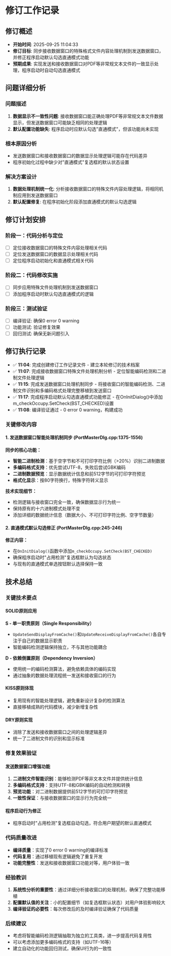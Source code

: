 # 修订工作记录

## 修订概述
- **开始时间**: 2025-09-25 11:04:33
- **修订目标**: 同步接收数据窗口的特殊格式文件内容处理机制到发送数据窗口，并修正程序启动默认勾选直通模式功能
- **预期成果**: 实现发送和接收数据窗口对PDF等非常规文本文件的一致显示处理，程序启动时自动勾选直通模式

## 问题详细分析

### 问题描述
1. **数据显示不一致性问题**: 接收数据窗口能正确处理PDF等非常规文本文件数据显示，但发送数据窗口可能缺乏相同的处理逻辑
2. **默认配置功能缺失**: 程序启动时应默认勾选"直通模式"，但该功能尚未实现

### 根本原因分析
- 发送数据窗口和接收数据窗口的数据显示处理逻辑可能存在代码差异
- 程序初始化过程中缺少对"直通模式"复选框的默认状态设置

### 解决方案设计
1. **数据处理机制统一化**: 分析接收数据窗口的特殊文件内容处理逻辑，将相同机制应用到发送数据窗口
2. **默认配置修复**: 在程序初始化阶段添加直通模式的默认勾选逻辑

## 修订计划安排

### 阶段一：代码分析与定位
- [ ] 定位接收数据窗口的特殊文件内容处理相关代码
- [ ] 定位发送数据窗口的数据显示处理相关代码
- [ ] 定位程序启动初始化和直通模式相关代码

### 阶段二：代码修改实施
- [ ] 同步应用特殊文件处理机制到发送数据窗口
- [ ] 添加程序启动时默认勾选直通模式的逻辑

### 阶段三：测试验证
- [ ] 编译验证: 确保0 error 0 warning
- [ ] 功能测试: 验证修复效果
- [ ] 回归测试: 确保无新问题引入

## 修订执行记录
- ✅ **11:04**: 完成创建修订工作记录文件 - 建立本轮修订的技术档案
- ✅ **11:07**: 完成接收数据窗口特殊文件处理机制分析 - 定位智能编码检测和二进制文件处理逻辑
- ✅ **11:15**: 完成发送数据窗口处理机制同步 - 将接收窗口的智能编码检测、二进制文件识别和多编码格式处理完整移植到发送窗口
- ✅ **11:17**: 完成程序启动默认勾选直通模式功能修正 - 在OnInitDialog()中添加m_checkOccupy.SetCheck(BST_CHECKED)设置
- ✅ **11:08**: 编译验证通过 - 0 error 0 warning，构建成功

### 关键修改内容

#### 1. 发送数据窗口智能处理机制同步 (PortMasterDlg.cpp:1375-1556)

**同步的核心功能：**
- **智能二进制检测**：基于空字节和不可打印字符比例（>20%）识别二进制数据
- **多编码格式支持**：优先尝试UTF-8，失败后尝试GBK编码
- **二进制数据预览**：显示数据统计信息和前512字节的可打印字符预览
- **格式化显示**：按80字符换行，特殊字符转义显示

**技术实现细节：**
- 检测逻辑与接收窗口完全一致，确保数据显示行为统一
- 保持原有的十六进制模式处理不变
- 添加详细的数据统计信息（数据大小、不可打印字符比例、空字节数量）

#### 2. 直通模式默认勾选修正 (PortMasterDlg.cpp:245-246)

**修正内容：**
- 在`OnInitDialog()`函数中添加`m_checkOccupy.SetCheck(BST_CHECKED)`
- 确保程序启动时"占用检测"复选框默认为勾选状态
- 与现有的直通模式单选按钮默认选择保持一致

## 技术总结

### 关键技术要点

#### SOLID原则应用

**S - 单一职责原则（Single Responsibility）**
- `UpdateSendDisplayFromCache()`和`UpdateReceiveDisplayFromCache()`各自专注于自己的数据显示职责
- 智能编码检测逻辑保持独立，不与其他功能耦合

**D - 依赖倒置原则（Dependency Inversion）**
- 使用统一的编码检测算法，避免依赖具体的编码实现
- 通过抽象的数据处理流程统一发送和接收窗口的行为

#### KISS原则体现
- 复用现有的智能处理逻辑，避免重新设计复杂的检测算法
- 直接移植成熟的代码模块，减少新增复杂性

#### DRY原则实现
- 消除了发送和接收数据窗口之间的处理逻辑差异
- 统一了二进制文件的识别和显示标准

### 修复效果验证

#### 发送数据窗口增强功能
1. **二进制文件智能识别**：能够检测PDF等非文本文件并提供统计信息
2. **多编码格式支持**：支持UTF-8和GBK编码的自动检测和转换
3. **预览功能**：对二进制数据提供前512字节的可打印字符预览
4. **一致性保证**：与接收数据窗口的显示行为完全统一

#### 程序启动行为修正
- 程序启动时"占用检测"复选框自动勾选，符合用户期望的默认直通模式

### 代码质量改进

- **编译质量**：实现了0 error 0 warning的编译标准
- **代码复用**：通过移植现有逻辑避免了重复开发
- **功能完整性**：发送和接收数据窗口功能对等，用户体验一致

### 经验教训

1. **系统性分析的重要性**：通过详细分析接收窗口的处理机制，确保了完整功能移植
2. **配置默认值的关注**：小的配置细节（如复选框默认状态）对用户体验影响较大
3. **编译验证的必要性**：每次修改后的及时编译验证确保了代码质量

### 后续建议

- 考虑将智能编码检测逻辑抽取为独立的工具类，进一步提高代码复用性
- 可以考虑添加更多编码格式的支持（如UTF-16等）
- 建立自动化的功能回归测试，确保UI行为的一致性